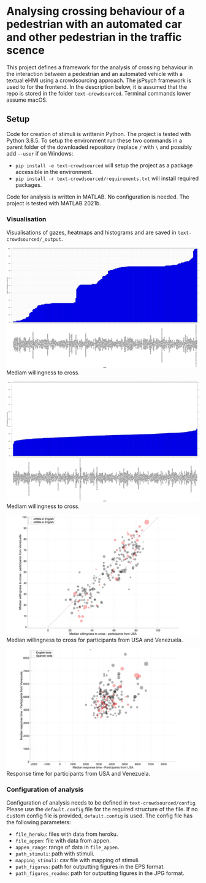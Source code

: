 # Analysing crossing behaviour of a pedestrian with an automated car and other pedestrian in the traffic scence

This project defines a framework for the analysis of crossing behaviour in the interaction between a pedestrian and an automated vehicle with a textual eHMI using a crowdsourcing approach. The jsPsych framework is used to for the frontend. In the description below, it is assumed that the repo is stored in the folder `text-crowdsourced`. Terminal commands lower assume macOS.

## Setup
Code for creation of stimuli is writtenin Python. The project is tested with Python 3.8.5. To setup the environment run these two commands in a parent folder of the downloaded repository (replace `/` with `\` and possibly add `--user` if on Windows:
- `pip install -e text-crowdsourced` will setup the project as a package accessible in the environment.
- `pip install -r text-crowdsourced/requirements.txt` will install required packages.

Code for analysis is written in MATLAB. No configuration is needed. The project is tested with MATLAB 2021b.

### Visualisation
Visualisations of gazes, heatmaps and histograms and  are saved in `text-crowdsourced/_output`.

![median willingness to cross](https://github.com/bazilinskyy/text-crowdsourced/blob/main/figures/median-cross.jpg?raw=true)
Mediam willingness to cross.

![sd willingness to cross](https://github.com/bazilinskyy/text-crowdsourced/blob/main/figures/sd-cross.jpg?raw=true)
Mediam willingness to cross.

![median willingness to cross for usa and ven](https://github.com/bazilinskyy/text-crowdsourced/blob/main/figures/median-cross-usa-ven.jpg?raw=true)
Median willingness to cross for participants from USA and Venezuela.

![response willingness to cross for usa and ven](https://github.com/bazilinskyy/text-crowdsourced/blob/main/figures/response-time-usa-ven.jpg?raw=true)
Response time for participants from USA and Venezuela.

### Configuration of analysis
Configuration of analysis needs to be defined in `text-crowdsourced/config`. Please use the `default.config` file for the required structure of the file. If no custom config file is provided, `default.config` is used. The config file has the following parameters:
* `file_heroku`: files with data from heroku.
* `file_appen`: file with data from appen.
* `appen_range`: range of data in `file_appen`.
* `path_stimuli`: path with stimuli.
* `mapping_stimuli`: csv file with mapping of stimuli.
* `path_figures`: path for outputting figures in the EPS format.
* `path_figures_readme`: path for outputting figures in the JPG format.